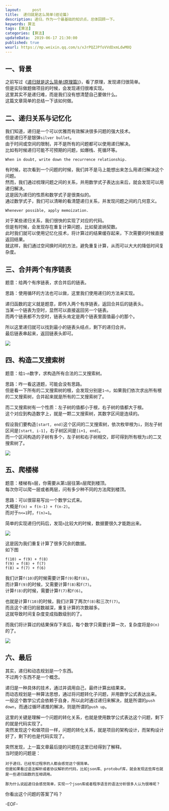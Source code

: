```yaml
---   
layout:     post  
title:  递归就是这么简单(结论篇)
description: 递归，作为一个最基础的知识点，总体回顾一下。  
keywords: 算法  
tags: [算法]    
categories: [算法]  
updateData:  2019-06-17 21:30:00  
published: true  
wxurl: https://mp.weixin.qq.com/s/xJrPQZJPfoVVdDxmLdwM0Q  
---  
```



## 一、背景  


之前写过《[递归就是这么简单(原理篇)](https://mp.weixin.qq.com/s/pN9T9hyjClHFNfajxlWKkA)》，看了原理，发现递归很简单。  
但是实际做题做项目的时候，会发现递归很难实现。  
这里其实不是递归难，而是我们没有想清楚自己要做什么。  
这篇文章简单的总结一下该如何做。  

 
## 二、递归关系与记忆化    
 

我们知道，递归是一个可以优雅而有效解决很多问题的强大技术。  
但是递归不是银弹`silver bullet`。  
由于时间或空间的限制，并不是所有的问题都可以使用递归解决。  
比如有时候递归可能不可预期的问题，如爆栈、死循环等。  


```
When in doubt, write down the recurrence relationship.  
```


有时候，初次看到一个问题的时候，我们并不是马上能想出来怎么用递归解决这个问题。  
然而，我们通过梳理问题之间的关系，并用数学式子表达出来后，就会发现可以用递归解决。  
这是因为递归的性质和数学式子是很类似的。  
通过数学式子，我们可以清晰的看清楚递归关系，并发现问题之间的几何意义。  


```
Whenever possible, apply memoization.  
```


对于某些递归关系，我们很快的实现了对应的代码。  
但是有时候，会发现存在重复计算问题，比如斐波纳契数。  
此时我们就可以使用记忆化技术，将计算过的结果缓存起来，下次需要的时候直接返回结果。  
就这样，我们通过空间换时间的方法，避免重复计算，从而可以大大的降低时间复杂度。  



## 三、合并两个有序链表  


题意：给两个有序链表，求合并后的链表。  


思路：使用循环的方法也可以做，这里我们使用递归的方法来实现。  


递归函数的定义就是题意，即传入两个有序链表，返回合并后的链表头。  
当某一个链表为空时，显然可以直接返回另一个链表。  
而两个链表都不为空时，链表头肯定是两个链表里面值最小的那个。  


所以这里递归就可以找到最小的链表头结点，剩下的递归合并。  
最后链表串起来，返回链表头即可。  



![](http://res2019.tiankonguse.com/images/2019/06/17/001.png)  



## 四、构造二叉搜索树  


题意：给`1~n`数字，求构造所有合法的二叉搜索树。  


思路：咋一看这道题，可能会没有思路。  
但是看一下所有的二叉搜索树的根，会发现分别是`1~n`，如果我们依次求出所有根的二叉搜索树，合并起来就是所有的二叉搜索树了。  


而二叉搜索树有一个性质：左子树的值都小于根，右子树的值都大于根。  
这个对应到构造数字上，就是一颗二叉搜索树，其数字区间是连续的。  


假设我们要构造`[start, end]`这个区间的二叉搜索树，依次枚举根为`i`，则左子树区间是`[start, i-1]`，右子树区间是`[i+1, end]`。  
而一个区间构造的子树有多个，左子树和右子树相交，即可得到所有根为`i`的二叉搜索树了。  


![](http://res2019.tiankonguse.com/images/2019/06/17/002.png)  



## 五、爬楼梯  


题意：楼梯有`n`层，你需要从第`1`层往第`n`层爬到楼顶。  
每次你可以爬一层或者两层，问有多少种不同的方法爬到楼顶。  


思路：可以很容易写出一个数学公式来。  
大概是`f(n) = f(n-1) + f(n-2)`。  
而对于`n<=1`时，`f(n)=1`。  


简单的实现递归代码后，发现`n`比较大的时候，数据要很久才能跑出来。  


![](http://res2019.tiankonguse.com/images/2019/06/17/003.png)  



这是因为我们重复计算了很多冗余的数据。  
如下图  


```
f(10) = f(9) + f(8)  
f(9) = f(8) + f(7)  
f(8) = f(7) + f(6)  
```  


我们计算`f(10)`的时候需要计算`f(9)`和`f(8)`。  
而计算`f(9)`的时候，又需要计算`f(8)`和`f(7)`。  
计算`f(8)`的时候，需要计算`f(7)`和`f(6)`。  


也就是计算`f(10)`的时候，我们计算了两次`f(8)`和三次`f(7)`。  
而且这个递归的层数越深，重复计算的次数越多。  
这就导致时间复杂度变成指数级别的了。  


而我们将计算过的结果保存下来后，每个数字只需要计算一次，复杂度将是`O(n)`的了。  


![](http://res2019.tiankonguse.com/images/2019/06/17/004.png)  


## 六、最后  


其实，递归和动态规划是一个东西。  
不过两个东西不是一个概念。  


递归是一种具体的技术，通过并调用自己，最终计算出结果来。  
而动态规划是一种算法思想，通过将问题转化子问题，并用数学公式表达出来。  
一般这个数学公式会依赖于自身，所以此时通过递归来解决，就是所谓的`push down`，而通过循环递推的解决，则是所谓的`push up`。  


这里的关键是理解一个问题的转化关系，也就是使用数学公式表达这个问题，剩下的就是代码实现了。  
突然发现这个和做项目一样，问题的转化关系，就是项目的架构设计，而架构设计好了，剩下的也是代码实现了。  


突然发现，上一篇文章最后提的问题在这里已经得到了解释。  
当时提的问题是：  


```
对于递归，已经写过程序的人都会感觉这个很简单。
但是如果看过语法解析或者协议解析的代码，比如json库、protobuf库，就会发现这些库也就是一些递归函数的互相调用。

那为什么说起递归会感觉简单，实现一个json库或者程序语言的语法分析很多人认为很难呢？
```


你看出这个问题的答案了吗？  



-EOF-  


